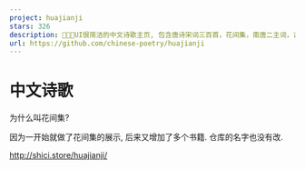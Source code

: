 ```yaml
---
project: huajianji
stars: 326
description: 🌟🎸🌟UI很简洁的中文诗歌主页, 包含唐诗宋词三百首，花间集，南唐二主词，古诗十九首，教科书选诗等文集 
url: https://github.com/chinese-poetry/huajianji
---
```


中文诗歌
====

为什么叫花间集?

因为一开始就做了花间集的展示, 后来又增加了多个书籍. 仓库的名字也没有改.

http://shici.store/huajianji/
